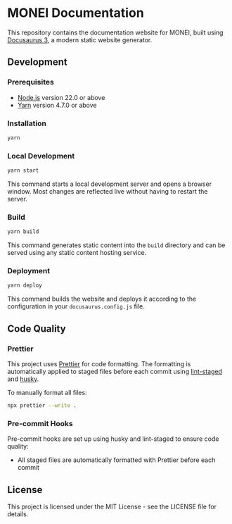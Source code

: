 # MONEI Documentation

This repository contains the documentation website for MONEI, built using [Docusaurus 3](https://docusaurus.io/), a modern static website generator.

## Development

### Prerequisites

- [Node.js](https://nodejs.org/) version 22.0 or above
- [Yarn](https://yarnpkg.com/) version 4.7.0 or above

### Installation

```bash
yarn
```

### Local Development

```bash
yarn start
```

This command starts a local development server and opens a browser window. Most changes are reflected live without having to restart the server.

### Build

```bash
yarn build
```

This command generates static content into the `build` directory and can be served using any static content hosting service.

### Deployment

```bash
yarn deploy
```

This command builds the website and deploys it according to the configuration in your `docusaurus.config.js` file.

## Code Quality

### Prettier

This project uses [Prettier](https://prettier.io/) for code formatting. The formatting is automatically applied to staged files before each commit using [lint-staged](https://github.com/okonet/lint-staged) and [husky](https://typicode.github.io/husky/).

To manually format all files:

```bash
npx prettier --write .
```

### Pre-commit Hooks

Pre-commit hooks are set up using husky and lint-staged to ensure code quality:

- All staged files are automatically formatted with Prettier before each commit

## License

This project is licensed under the MIT License - see the LICENSE file for details.
